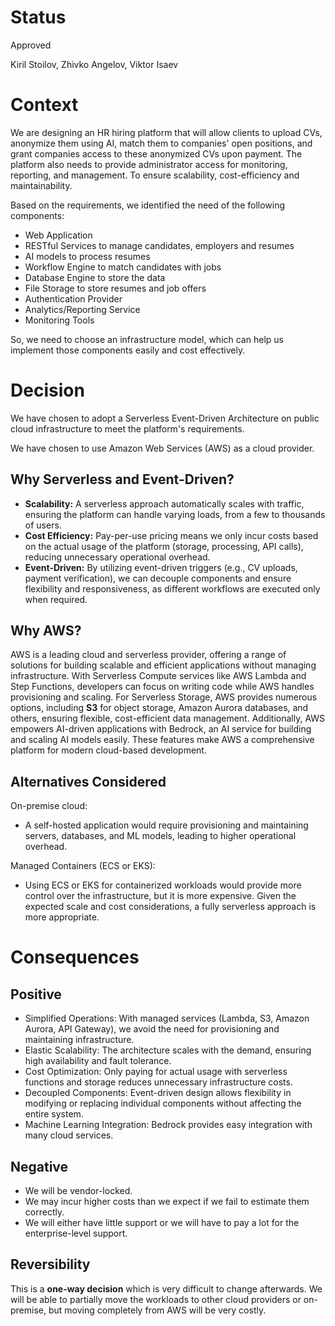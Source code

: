 # Status

Approved

Kiril Stoilov, Zhivko Angelov, Viktor Isaev

# Context

We are designing an HR hiring platform that will allow clients to upload CVs, anonymize them using AI, match them to 
companies' open positions, and grant companies access to these anonymized CVs upon payment. The platform also needs to 
provide administrator access for monitoring, reporting, and management. To ensure scalability, cost-efficiency and 
maintainability.

Based on the requirements, we identified the need of the following components:

- Web Application
- RESTful Services to manage candidates, employers and resumes
- AI models to process resumes
- Workflow Engine to match candidates with jobs
- Database Engine to store the data
- File Storage to store resumes and job offers
- Authentication Provider
- Analytics/Reporting Service
- Monitoring Tools

So, we need to choose an infrastructure model, which can help us implement those components easily and cost effectively.

# Decision

We have chosen to adopt a Serverless Event-Driven Architecture on public cloud infrastructure to meet the platform's 
requirements.

We have chosen to use Amazon Web Services (AWS) as a cloud provider.

## Why Serverless and Event-Driven?

- **Scalability:** A serverless approach automatically scales with traffic, ensuring the platform can handle varying 
loads, from a few to thousands of users.
- **Cost Efficiency:** Pay-per-use pricing means we only incur costs based on the actual usage of the platform 
(storage, processing, API calls), reducing unnecessary operational overhead.
- **Event-Driven:** By utilizing event-driven triggers (e.g., CV uploads, payment verification), we can decouple 
components and ensure flexibility and responsiveness, as different workflows are executed only when required.

## Why AWS?

AWS is a leading cloud and serverless provider, offering a range of solutions for building scalable and efficient 
applications without managing infrastructure. With Serverless Compute services like AWS Lambda and Step Functions, 
developers can focus on writing code while AWS handles provisioning and scaling. For Serverless Storage, AWS provides 
numerous options, including **S3** for object storage, Amazon Aurora databases, and others, ensuring flexible, 
cost-efficient data management. Additionally, AWS empowers AI-driven applications with Bedrock, an AI service for 
building and scaling AI models easily. These features make AWS a comprehensive platform for modern cloud-based 
development.

## Alternatives Considered

On-premise cloud:

- A self-hosted application would require provisioning and maintaining servers, databases, and ML models, leading to 
higher operational overhead.

Managed Containers (ECS or EKS):

- Using ECS or EKS for containerized workloads would provide more control over the infrastructure, but it is more 
expensive. Given the expected scale and cost considerations, a fully serverless approach is more appropriate.

# Consequences

## Positive

- Simplified Operations: With managed services (Lambda, S3, Amazon Aurora, API Gateway), we avoid the need for 
provisioning and maintaining infrastructure.
- Elastic Scalability: The architecture scales with the demand, ensuring high availability and fault tolerance.
- Cost Optimization: Only paying for actual usage with serverless functions and storage reduces unnecessary 
infrastructure costs.
- Decoupled Components: Event-driven design allows flexibility in modifying or replacing individual components without 
affecting the entire system.
- Machine Learning Integration: Bedrock provides easy integration with many cloud services.

## Negative

- We will be vendor-locked.
- We may incur higher costs than we expect if we fail to estimate them correctly.
- We will either have little support or we will have to pay a lot for the enterprise-level support.

## Reversibility

This is a **one-way decision** which is very difficult to change afterwards. We will be able to partially move the 
workloads to other cloud providers or on-premise, but moving completely from AWS will be very costly.

 

